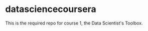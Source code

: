 datasciencecoursera
===================

This is the required repo for course 1, the Data Scientist's Toolbox.
